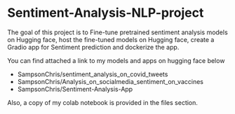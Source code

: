 # Sentiment-Analysis-NLP-project

The goal of this project is to Fine-tune pretrained sentiment analysis models on Hugging face, host the fine-tuned models on Hugging face, create a Gradio app for Sentiment prediction and dockerize the app. 

You can find attached a link to my models and apps on hugging face below 
- SampsonChris/sentiment_analysis_on_covid_tweets
- SampsonChris/Analysis_on_socialmedia_sentiment_on_vaccines
- SampsonChris/Sentiment-Analysis-App

Also, a copy of my colab notebook is provided in the files section. 

